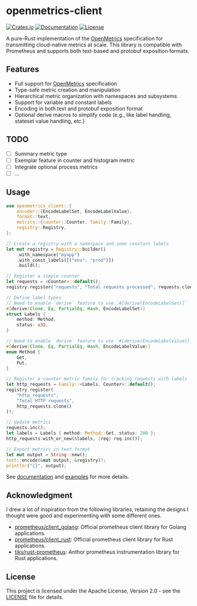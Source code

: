 # openmetrics-client

[![Crates.io](https://img.shields.io/crates/v/openmetrics-client.svg)](https://crates.io/crates/openmetrics-client)
[![Documentation](https://docs.rs/openmetrics-client/badge.svg)](https://docs.rs/openmetrics-client)
[![License](https://img.shields.io/badge/license-Apache--2.0-blue.svg)](LICENSE)

A pure-Rust implementation of the [OpenMetrics](https://github.com/prometheus/OpenMetrics/blob/main/specification/OpenMetrics.md) specification for transmitting cloud-native metrics at scale. This library is compatible with Prometheus and supports both text-based and protobuf exposition formats.

## Features

- Full support for [OpenMetrics](https://github.com/prometheus/OpenMetrics/blob/main/specification/OpenMetrics.md) specification
- Type-safe metric creation and manipulation
- Hierarchical metric organization with namespaces and subsystems
- Support for variable and constant labels
- Encoding in both text and protobuf exposition format
- Optional derive macros to simplify code (e.g., like label handling, stateset value handling, etc.)

## TODO

- [ ] Summary metric type
- [ ] Exemplar feature in counter and histogram metric
- [ ] Integrate optional process metrics
- [ ] ...

## Usage

```rust
use openmetrics_client::{
    encoder::{EncodeLabelSet, EncodeLabelValue},
    format::text,
    metrics::{counter::Counter, family::Family},
    registry::Registry,
};

// Create a registry with a namespace and some constant labels
let mut registry = Registry::builder()
    .with_namespace("myapp")
    .with_const_labels([("env", "prod")])
    .build();

// Register a simple counter
let requests = <Counter>::default();
registry.register("requests", "Total requests processed", requests.clone())?;

// Define label types
// Need to enable `derive` feature to use `#[derive(EncodeLabelSet)]`
#[derive(Clone, Eq, PartialEq, Hash, EncodeLabelSet)]
struct Labels {
    method: Method,
    status: u32,
}

// Need to enable `derive` feature to use `#[derive(EncodeLabelValue)]`
#[derive(Clone, Eq, PartialEq, Hash, EncodeLabelValue)]
enum Method {
    Get,
    Put,
}

// Register a counter metric family for tracking requests with labels
let http_requests = Family::<Labels, Counter>::default();
registry.register(
    "http_requests",
    "Total HTTP requests",
    http_requests.clone()
)?;

// Update metrics
requests.inc();
let labels = Labels { method: Method::Get, status: 200 };
http_requests.with_or_new(&labels, |req| req.inc());

// Export metrics in text format
let mut output = String::new();
text::encode(&mut output, &registry)?;
println!("{}", output);
```

See [documentation](https://docs.rs/openmetrics-client) and [examples](./examples/) for more details.

## Acknowledgment

I drew a lot of inspiration from the following libraries, retaining the designs I thought were good and experimenting with some different ones.

- [prometheus/client_golang](https://github.com/prometheus/client_golang): Official prometheus client library for Golang applications.
- [prometheus/client_rust](https://github.com/prometheus/client_rust): Official prometheus client library for Rust applications.
- [tikv/rust-prometheus](https://github.com/tikv/rust-prometheus): Anthor prometheus instrumentation library for Rust applications.

## License

This project is licensed under the Apache License, Version 2.0 - see the [LICENSE](LICENSE) file for details.
